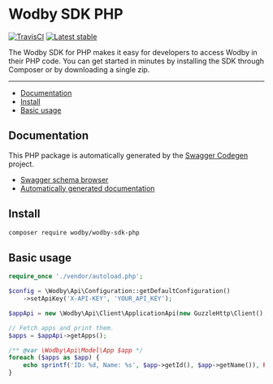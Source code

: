 # Wodby SDK PHP

[![TravisCI](https://travis-ci.org/wodby/wodby-sdk-php.svg)](https://travis-ci.org/wodby/wodby-sdk-php)
[![Latest stable](https://img.shields.io/packagist/v/wodby/wodby-sdk-php.svg)](https://packagist.org/packages/wodby/wodby-sdk-php)

The Wodby SDK for PHP makes it easy for developers to access Wodby in their PHP code. You can get started in minutes by installing the SDK through Composer or by downloading a single zip. 

---

* [Documentation](#documentation)
* [Install](#install)
* [Basic usage](#basic-usage)

## Documentation

This PHP package is automatically generated by the [Swagger Codegen](https://github.com/swagger-api/swagger-codegen) project.

* [Swagger schema browser](https://schema.api.wodby.com/)
* [Automatically generated documentation](SwaggerClient-php)

## Install

```bash
composer require wodby/wodby-sdk-php
```

## Basic usage

```php
require_once './vendor/autoload.php';

$config = \Wodby\Api\Configuration::getDefaultConfiguration()
    ->setApiKey('X-API-KEY', 'YOUR_API_KEY');

$appApi = new \Wodby\Api\Client\ApplicationApi(new GuzzleHttp\Client(), $config);

// Fetch apps and print them.
$apps = $appApi->getApps();

/** @var \Wodby\Api\Model\App $app */
foreach ($apps as $app) {
    echo sprintf('ID: %d, Name: %s', $app->getId(), $app->getName()), PHP_EOL;
}       
```
